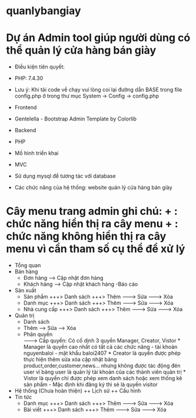 # quanlybangiay
# Dự án Admin tool giúp người dùng có thể quản lý cửa hàng bán giày 

* Điều kiện tiên quyết:
- PHP: 7.4.30
* Lưu ý: Khi tải code về chạy vui lòng coi lại đường dẫn BASE trong file config.php ở trong thư mục System -> Config -> config.php

* Frontend
- Gentelella - Bootstrap Admin Template by Colorlib

* Backend
- PHP 

* Mồ hình triển khai
- MVC

* Sử dụng mysql để tương tác với database

* Các chức năng của hệ thống:
website quản lý cửa hàng bán giày

Cây menu trang admin
ghi chú: 
    + : chức năng hiển thị ra cây menu
    + : chức năng không hiển thị ra cây menu vì cần tham số cụ thể để xử lý
============================
* Tổng quan
* Bán hàng
   - Đơn hàng
        --> Cập nhật đơn hàng
   - Khách hàng
        --> Cập nhật khách hàng
    -Báo cáo
* Sản xuất
   - Sản phẩm
        +++> Danh sách
        +++> Thêm
        ---> Sửa
        ---> Xóa
    - Danh mục
        +++> Danh sách
        +++> Thêm
        ---> Sửa
        ---> Xóa
    - Nhà cung cấp
        +++> Danh sách
        +++> Thêm
        ---> Sửa
        ---> Xóa    
* Quản trị
    - Danh sách
    - Thêm
    --> Sửa
    --> Xóa
    - Phân quyền    
        ---> Cấp quyền: Có cố dịnh 3 quyền Manager, Creator, Vistor
                    * Manager là quyền cao nhất có tất cả các chức năng - tài khoản nguyenbaloi - mật khẩu baloi2407
                    * Creator là quyền được phép thực hiện thêm sửa xóa cập nhật bảng product,order,customer,news... nhưng không được tác động đén user vì bảng user là quản lý tài khoản của các thành viên quản trị
                    * Vistor là quyền chỉ được phép xem danh sách hoặc xem thống kê sản phẩm - Mặc định khi đăng ký thì sẻ là quyền visitor
* Hệ thống (Chưa hoàn thiện)
    ++ Lịch sử
    ++ Cấu hình
* Tin tức
    - Danh mục
        +++> Danh sách
        +++> Thêm
        ---> Sửa
        ---> Xóa
    - Bài viết
        +++> Danh sách
        +++> Thêm
        ---> Sửa
        ---> Xóa   
